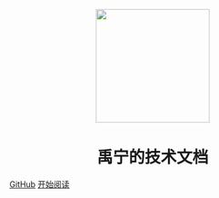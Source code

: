 <p align="center">
<img src="https://ss0.bdstatic.com/70cFvHSh_Q1YnxGkpoWK1HF6hhy/it/u=2481424715,2807309609&fm=26&gp=0.jpg" width="200" height="200"/>
</p>
<h1 align="center">禹宁的技术文档</h1>

[GitHub](https://github.com/ivileey)
[开始阅读](#docsify-demo)




